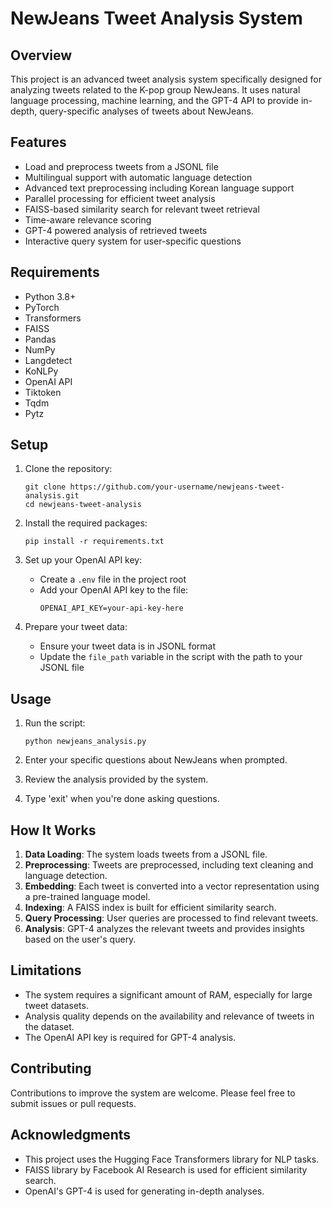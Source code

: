 # NewJeans Tweet Analysis System

## Overview

This project is an advanced tweet analysis system specifically designed for analyzing tweets related to the K-pop group NewJeans. It uses natural language processing, machine learning, and the GPT-4 API to provide in-depth, query-specific analyses of tweets about NewJeans.

## Features

- Load and preprocess tweets from a JSONL file
- Multilingual support with automatic language detection
- Advanced text preprocessing including Korean language support
- Parallel processing for efficient tweet analysis
- FAISS-based similarity search for relevant tweet retrieval
- Time-aware relevance scoring
- GPT-4 powered analysis of retrieved tweets
- Interactive query system for user-specific questions

## Requirements

- Python 3.8+
- PyTorch
- Transformers
- FAISS
- Pandas
- NumPy
- Langdetect
- KoNLPy
- OpenAI API
- Tiktoken
- Tqdm
- Pytz

## Setup

1. Clone the repository:
   ```
   git clone https://github.com/your-username/newjeans-tweet-analysis.git
   cd newjeans-tweet-analysis
   ```

2. Install the required packages:
   ```
   pip install -r requirements.txt
   ```

3. Set up your OpenAI API key:
   - Create a `.env` file in the project root
   - Add your OpenAI API key to the file:
     ```
     OPENAI_API_KEY=your-api-key-here
     ```

4. Prepare your tweet data:
   - Ensure your tweet data is in JSONL format
   - Update the `file_path` variable in the script with the path to your JSONL file

## Usage

1. Run the script:
   ```
   python newjeans_analysis.py
   ```

2. Enter your specific questions about NewJeans when prompted.

3. Review the analysis provided by the system.

4. Type 'exit' when you're done asking questions.

## How It Works

1. **Data Loading**: The system loads tweets from a JSONL file.
2. **Preprocessing**: Tweets are preprocessed, including text cleaning and language detection.
3. **Embedding**: Each tweet is converted into a vector representation using a pre-trained language model.
4. **Indexing**: A FAISS index is built for efficient similarity search.
5. **Query Processing**: User queries are processed to find relevant tweets.
6. **Analysis**: GPT-4 analyzes the relevant tweets and provides insights based on the user's query.

## Limitations

- The system requires a significant amount of RAM, especially for large tweet datasets.
- Analysis quality depends on the availability and relevance of tweets in the dataset.
- The OpenAI API key is required for GPT-4 analysis.

## Contributing

Contributions to improve the system are welcome. Please feel free to submit issues or pull requests.

## Acknowledgments

- This project uses the Hugging Face Transformers library for NLP tasks.
- FAISS library by Facebook AI Research is used for efficient similarity search.
- OpenAI's GPT-4 is used for generating in-depth analyses.

